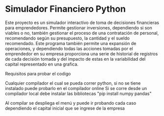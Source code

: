 # Simulador Financiero Python
Este proyecto es un simulador interactivo de toma de decisiones financieras para emprendedores. Permite gestionar inversiones, dependiendo si son viables o no, también gestionar el proceso de una contratación de personal, recomendando según su presupuesto, la cantidad y el sueldo recomendado. Este programa también permite una expansión de operaciones, y dependiendo todas las acciones tomadas por el emprendedor en su empresa proporciona una serie de historial de registros de cada decisión tomada y del impacto de estas en la variabilidad del capital representado en una grafica.

Requisitos para probar el codigo

Cualquier compilador el cual se pueda correr python, si no se tiene instalado puede probarlo en el compilador online
Si se corre desde un compilador local debe instalar las bibliotecas 
"pip install numpy pandas"

Al compilar se despliega el menú y puede ir probando cada caso dependiendo el capital inicial que se ingrese de la empresa
 
